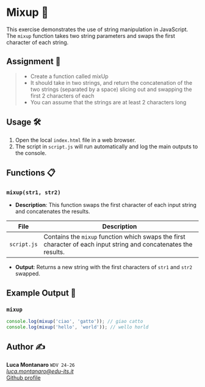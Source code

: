 # Mixup 🔄

This exercise demonstrates the use of string manipulation in JavaScript. The `mixup` function takes two string parameters and swaps the first character of each string.

## Assignment 📝

> - Create a function called mixUp
> - It should take in two strings, and return the concatenation of the two strings (separated by a
space) slicing out and swapping the first 2 characters of each
> - You can assume that the strings are at least 2 characters long


## Usage 🛠️

1. Open the local `index.html` file in a web browser.
2. The script in `script.js` will run automatically and log the main outputs to the console.

## Functions 📋

### `mixup(str1, str2)`

- **Description**: This function swaps the first character of each input string and concatenates the results.

| File                      | Description                                                                 |
|---------------------------|-----------------------------------------------------------------------------|
| `script.js`               | Contains the `mixup` function which swaps the first character of each input string and concatenates the results. |

- **Output**: Returns a new string with the first characters of `str1` and `str2` swapped.

## Example Output 📜

### `mixup`

```javascript
console.log(mixup('ciao', 'gatto')); // giao catto
console.log(mixup('hello', 'world')); // wello horld
```

## Author ✍️

**Luca Montanaro** `WDV 24-26`  
*luca.montanaro@edu-its.it*  
[Github profile](https://github.com/LucaM0nt)